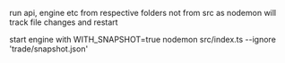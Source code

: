 run api, engine etc from respective folders not from src as nodemon will track file changes and restart

start engine with WITH_SNAPSHOT=true nodemon src/index.ts --ignore 'trade/snapshot.json'
